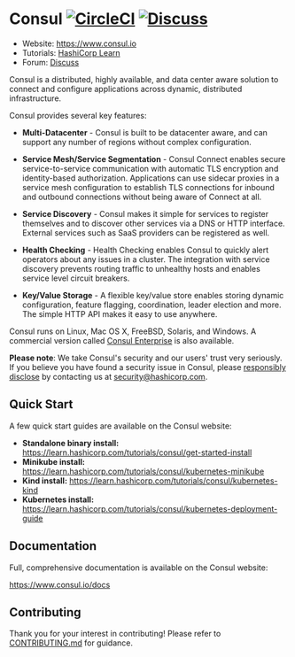# Consul [![CircleCI](https://circleci.com/gh/hashicorp/consul/tree/main.svg?style=svg)](https://circleci.com/gh/hashicorp/consul/tree/main) [![Discuss](https://img.shields.io/badge/discuss-consul-ca2171.svg?style=flat)](https://discuss.hashicorp.com/c/consul)

- Website: <https://www.consul.io>
- Tutorials: [HashiCorp Learn](https://learn.hashicorp.com/consul)
- Forum: [Discuss](https://discuss.hashicorp.com/c/consul)

Consul is a distributed, highly available, and data center aware solution to connect and configure applications across dynamic, distributed infrastructure.

Consul provides several key features:

- **Multi-Datacenter** - Consul is built to be datacenter aware, and can
  support any number of regions without complex configuration.

- **Service Mesh/Service Segmentation** - Consul Connect enables secure service-to-service
  communication with automatic TLS encryption and identity-based authorization. Applications
  can use sidecar proxies in a service mesh configuration to establish TLS
  connections for inbound and outbound connections without being aware of Connect at all.

- **Service Discovery** - Consul makes it simple for services to register
  themselves and to discover other services via a DNS or HTTP interface.
  External services such as SaaS providers can be registered as well.

- **Health Checking** - Health Checking enables Consul to quickly alert
  operators about any issues in a cluster. The integration with service
  discovery prevents routing traffic to unhealthy hosts and enables service
  level circuit breakers.

- **Key/Value Storage** - A flexible key/value store enables storing
  dynamic configuration, feature flagging, coordination, leader election and
  more. The simple HTTP API makes it easy to use anywhere.

Consul runs on Linux, Mac OS X, FreeBSD, Solaris, and Windows. A commercial
version called [Consul Enterprise](https://www.hashicorp.com/products/consul)
is also available.

**Please note**: We take Consul's security and our users' trust very seriously. If you
believe you have found a security issue in Consul, please [responsibly disclose](https://www.hashicorp.com/security#vulnerability-reporting) by
contacting us at security@hashicorp.com.

## Quick Start

A few quick start guides are available on the Consul website:

- **Standalone binary install:** <https://learn.hashicorp.com/tutorials/consul/get-started-install>
- **Minikube install:** <https://learn.hashicorp.com/tutorials/consul/kubernetes-minikube>
- **Kind install:** <https://learn.hashicorp.com/tutorials/consul/kubernetes-kind>
- **Kubernetes install:** <https://learn.hashicorp.com/tutorials/consul/kubernetes-deployment-guide>

## Documentation

Full, comprehensive documentation is available on the Consul website:

<https://www.consul.io/docs>

## Contributing

Thank you for your interest in contributing! Please refer to [CONTRIBUTING.md](https://github.com/hashicorp/consul/blob/main/.github/CONTRIBUTING.md) for guidance.
